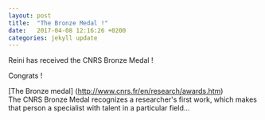 ```yaml
---
layout: post
title:  "The Bronze Medal !"
date:   2017-04-08 12:16:26 +0200
categories: jekyll update
---
```


Reini has received the CNRS Bronze Medal !

Congrats !

[The Bronze medal] (http://www.cnrs.fr/en/research/awards.htm)  
The CNRS Bronze Medal recognizes a researcher's first work, which makes that person a specialist with talent in a particular field...

